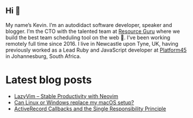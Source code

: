 ## Hi 👋

<!--
**kmckelvin/kmckelvin** is a ✨ _special_ ✨ repository because its `README.md` (this file) appears on your GitHub profile.

Here are some ideas to get you started:

- 🔭 I’m currently working on ...
- 🌱 I’m currently learning ...
- 👯 I’m looking to collaborate on ...
- 🤔 I’m looking for help with ...
- 💬 Ask me about ...
- 📫 How to reach me: ...
- 😄 Pronouns: ...
- ⚡ Fun fact: ...
-->

My name’s Kevin. I’m an autodidact software developer, speaker and blogger. I’m the CTO with the talented team at [Resource Guru](https://resourceguruapp.com) where we build the best team scheduling tool on the web 🤩. I’ve been working remotely full time since 2016. I live in Newcastle upon Tyne, UK, having previously worked as a Lead Ruby and JavaScript developer at [Platform45](https://platform45.com) in Johannesburg, South Africa.

# Latest blog posts

- [LazyVim – Stable Productivity with Neovim](http://kmckelvin.com/blog/2024/06/lazyvim-stable-productivity-with-neovim/)
- [Can Linux or Windows replace my macOS setup?](https://kmckelvin.com/blog/2020/01/can-linux-or-windows-replace-my-macos-setup/)
- [ActiveRecord Callbacks and the Single Responsibility Principle](https://kmckelvin.com/blog/2016/02/activerecord-callbacks-and-the-single-responsibility-principle/)
